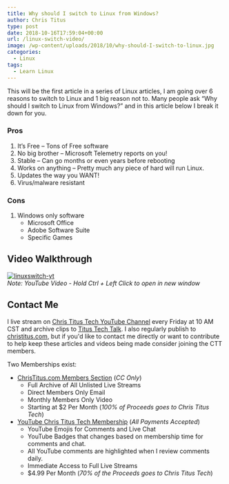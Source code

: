 ```yaml
---
title: Why should I switch to Linux from Windows?
author: Chris Titus
type: post
date: 2018-10-16T17:59:04+00:00
url: /linux-switch-video/
image: /wp-content/uploads/2018/10/why-should-I-switch-to-linux.jpg
categories:
  - Linux
tags:
  - Learn Linux
---
```

This will be the first article in a series of Linux articles, I am going over 6 reasons to switch to Linux and 1 big reason not to. Many people ask &#8220;Why should I switch to Linux from Windows?&#8221; and in this article below I break it down for you. <!--more-->

### Pros

  1. It&#8217;s Free &#8211; Tons of Free software
  2. No big brother &#8211; Microsoft Telemetry reports on you!
  3. Stable &#8211; Can go months or even years before rebooting
  4. Works on anything &#8211; Pretty much any piece of hard will run Linux.
  5. Updates the way you WANT!
  6. Virus/malware resistant

### Cons

  1. Windows only software 
      * Microsoft Office
      * Adobe Software Suite
      * Specific Games

## Video Walkthrough

[![linuxswitch-yt](https://img.youtube.com/vi/s5QGZ-DBYGs/0.jpg)](https://www.youtube.com/watch?v=s5QGZ-DBYGs)  
_Note: YouTube Video - Hold Ctrl + Left Click to open in new window_

## Contact Me

I live stream on [Chris Titus Tech YouTube Channel][1] every Friday at 10 AM CST and archive clips to [Titus Tech Talk][2]. I also regularly publish to [christitus.com][3], but if you'd like to contact me directly or want to contribute to help keep these articles and videos being made consider joining the CTT members. 

Two Memberships exist:
- [ChrisTitus.com Members Section][4] (_CC Only_)
  - Full Archive of All Unlisted Live Streams
  - Direct Members Only Email
  - Monthly Members Only Video
  - Starting at $2 Per Month (_100% of Proceeds goes to Chris Titus Tech_)
- [YouTube Chris Titus Tech Membership][5] (_All Payments Accepted_)
  - YouTube Emojis for Comments and Live Chat
  - YouTube Badges that changes based on membership time for comments and chat.
  - All YouTube comments are highlighted when I review comments daily. 
  - Immediate Access to Full Live Streams
  - $4.99 Per Month (_70% of the Proceeds goes to Chris Titus Tech_)

 [1]: https://www.youtube.com/c/ChrisTitusTech
 [2]: https://www.youtube.com/c/ChrisTitusTechStreams
 [3]: https://christitus.com/
 [4]: https://christitus.com/members
 [5]: https://links.christitus.com/join